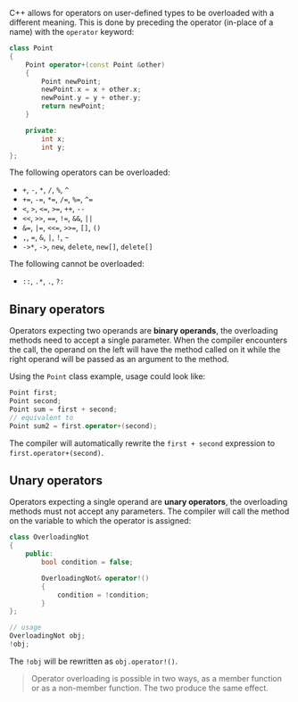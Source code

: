 C++ allows for operators on user-defined types to be overloaded with a different meaning. This is done by preceding the operator (in-place of a name) with the `operator` keyword:

```cpp
class Point
{
	Point operator+(const Point &other)
	{
		Point newPoint;
		newPoint.x = x + other.x;
		newPoint.y = y + other.y;
		return newPoint;
	}

	private:
		int x;
		int y;
};
```

The following operators can be overloaded:

- `+`, `-`, `*`, `/`, `%`, `^`
- `+=`, `-=`, `*=`, `/=`, `%=`, `^=`
- `<`, `>`, `<=`, `>=`, `++`, `--`
- `<<`, `>>`, `==`, `!=`, `&&`, `||`
- `&=`, `|=`, `<<=`, `>>=`, `[]`, `()`
- `,`, `=`, `&`, `|`, `!`, `~`
- `->*`, `->`, `new`, `delete`, `new[]`, `delete[]`

The following cannot be overloaded:

- `::`, `.*`, `.`, `?:`

## Binary operators
Operators expecting two operands are **binary operands**, the overloading methods need to accept a single parameter. When the compiler encounters the call, the operand on the left will have the method called on it while the right operand will be passed as an argument to the method.

Using the `Point` class example, usage could look like:

```cpp
Point first;
Point second;
Point sum = first + second;
// equivalent to
Point sum2 = first.operator+(second);
```

The compiler will automatically rewrite the `first + second` expression to `first.operator+(second)`.

## Unary operators
Operators expecting a single operand are **unary operators**, the overloading methods must not accept any parameters. The compiler will call the method on the variable to which the operator is assigned:

```cpp
class OverloadingNot
{
	public:
		bool condition = false;

		OverloadingNot& operator!()
		{
			condition = !condition;
		}
};

// usage
OverloadingNot obj;
!obj;
```

The `!obj` will be rewritten as `obj.operator!()`.

> Operator overloading is possible in two ways, as a member function or as a non-member function. The two produce the same effect.
